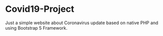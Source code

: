 # Covid19-Project

Just a simple website about Coronavirus update based on native PHP and using Bootstrap 5 Framework.
